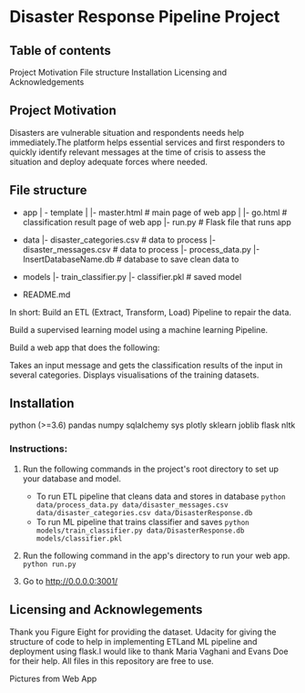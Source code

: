# Disaster Response Pipeline Project

## Table of contents
Project Motivation
File structure
Installation
Licensing and Acknowledgements

## Project Motivation
Disasters are vulnerable situation and respondents needs help  immediately.The platform helps essential services and first responders to quickly identify relevant messages at the time of crisis to assess the situation and deploy adequate forces where needed.
## File structure
- app
| - template
| |- master.html  # main page of web app
| |- go.html  # classification result page of web app
|- run.py  # Flask file that runs app

- data
|- disaster_categories.csv  # data to process 
|- disaster_messages.csv  # data to process
|- process_data.py
|- InsertDatabaseName.db   # database to save clean data to

- models
|- train_classifier.py
|- classifier.pkl  # saved model 

- README.md

In short: 
Build an ETL (Extract, Transform, Load) Pipeline to repair the data.

Build a supervised learning model using a machine learning Pipeline.

Build a web app that does the following:

Takes an input message and gets the classification results of the input in several categories.
Displays visualisations of the training datasets.

## Installation
python (>=3.6)
pandas
numpy
sqlalchemy
sys
plotly
sklearn
joblib
flask
nltk
### Instructions:
1. Run the following commands in the project's root directory to set up your database and model.

    - To run ETL pipeline that cleans data and stores in database
       `python data/process_data.py data/disaster_messages.csv data/disaster_categories.csv data/DisasterResponse.db`
    - To run ML pipeline that trains classifier and saves
        `python models/train_classifier.py data/DisasterResponse.db models/classifier.pkl`

2. Run the following command in the app's directory to run your web app.
    `python run.py`

3. Go to http://0.0.0.0:3001/

## Licensing and Acknowlegements
Thank you Figure Eight for providing the dataset. Udacity for giving the structure of code to help in implementing ETLand ML pipeline and deployment using flask.I would like to thank Maria Vaghani and Evans Doe for their help. All files in this repository are free to use.

Pictures from Web App

